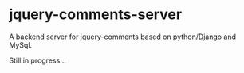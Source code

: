 # jquery-comments-server
A backend server for jquery-comments based on python/Django and MySql.

Still in progress...
